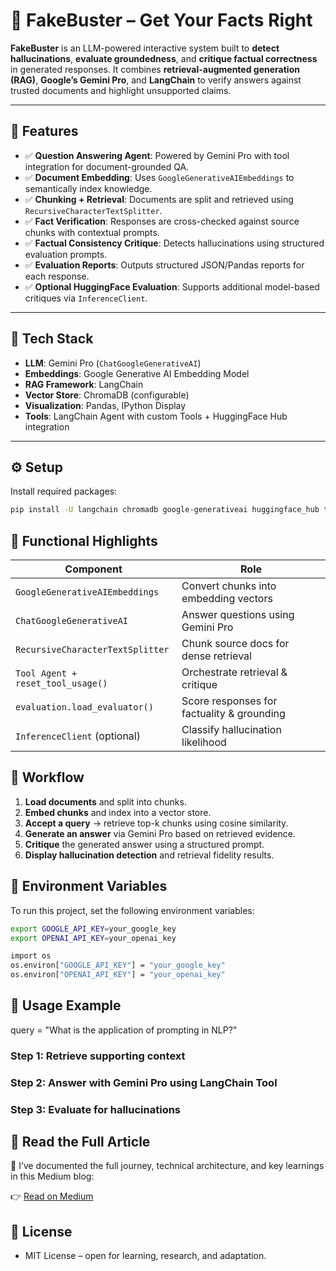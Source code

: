 # 🧠 FakeBuster – Get Your Facts Right

**FakeBuster** is an LLM-powered interactive system built to **detect hallucinations**, **evaluate groundedness**, and **critique factual correctness** in generated responses. It combines **retrieval-augmented generation (RAG)**, **Google’s Gemini Pro**, and **LangChain** to verify answers against trusted documents and highlight unsupported claims.

---

## 🚀 Features

- ✅ **Question Answering Agent**: Powered by Gemini Pro with tool integration for document-grounded QA.
- ✅ **Document Embedding**: Uses `GoogleGenerativeAIEmbeddings` to semantically index knowledge.
- ✅ **Chunking + Retrieval**: Documents are split and retrieved using `RecursiveCharacterTextSplitter`.
- ✅ **Fact Verification**: Responses are cross-checked against source chunks with contextual prompts.
- ✅ **Factual Consistency Critique**: Detects hallucinations using structured evaluation prompts.
- ✅ **Evaluation Reports**: Outputs structured JSON/Pandas reports for each response.
- ✅ **Optional HuggingFace Evaluation**: Supports additional model-based critiques via `InferenceClient`.

---

## 🧰 Tech Stack

- **LLM**: Gemini Pro (`ChatGoogleGenerativeAI`)
- **Embeddings**: Google Generative AI Embedding Model
- **RAG Framework**: LangChain
- **Vector Store**: ChromaDB (configurable)
- **Visualization**: Pandas, IPython Display
- **Tools**: LangChain Agent with custom Tools + HuggingFace Hub integration

---

## ⚙️ Setup

Install required packages:

```bash
pip install -U langchain chromadb google-generativeai huggingface_hub tqdm pandas datasets
```
## 📁 Functional Highlights

| Component                         | Role                                           |
|----------------------------------|------------------------------------------------|
| `GoogleGenerativeAIEmbeddings`   | Convert chunks into embedding vectors          |
| `ChatGoogleGenerativeAI`         | Answer questions using Gemini Pro              |
| `RecursiveCharacterTextSplitter` | Chunk source docs for dense retrieval          |
| `Tool Agent + reset_tool_usage()`| Orchestrate retrieval & critique               |
| `evaluation.load_evaluator()`    | Score responses for factuality & grounding     |
| `InferenceClient` (optional)     | Classify hallucination likelihood              |


## 🧪 Workflow

1. **Load documents** and split into chunks.
2. **Embed chunks** and index into a vector store.
3. **Accept a query** → retrieve top-k chunks using cosine similarity.
4. **Generate an answer** via Gemini Pro based on retrieved evidence.
5. **Critique** the generated answer using a structured prompt.
6. **Display hallucination detection** and retrieval fidelity results.


## 🔐 Environment Variables

To run this project, set the following environment variables:

```bash
export GOOGLE_API_KEY=your_google_key
export OPENAI_API_KEY=your_openai_key
```
```bash
import os
os.environ["GOOGLE_API_KEY"] = "your_google_key"
os.environ["OPENAI_API_KEY"] = "your_openai_key"
```

## 📌 Usage Example

query = "What is the application of prompting in NLP?"

### Step 1: Retrieve supporting context
### Step 2: Answer with Gemini Pro using LangChain Tool
### Step 3: Evaluate for hallucinations

## 📖 Read the Full Article

📝 I’ve documented the full journey, technical architecture, and key learnings in this Medium blog:

👉 [Read on Medium](https://medium.com/@adamya1998official/fakebuster-get-your-facts-right-7000bf3ae881)


## 📜 License
- MIT License – open for learning, research, and adaptation.
